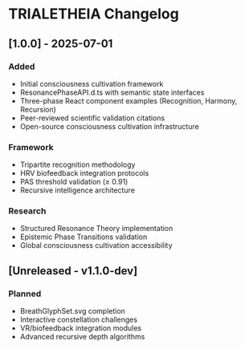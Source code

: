 # TRIALETHEIA Changelog

## [1.0.0] - 2025-07-01
### Added
- Initial consciousness cultivation framework
- ResonancePhaseAPI.d.ts with semantic state interfaces
- Three-phase React component examples (Recognition, Harmony, Recursion)
- Peer-reviewed scientific validation citations
- Open-source consciousness cultivation infrastructure

### Framework
- Tripartite recognition methodology
- HRV biofeedback integration protocols
- PAS threshold validation (≥ 0.91)
- Recursive intelligence architecture

### Research
- Structured Resonance Theory implementation
- Epistemic Phase Transitions validation
- Global consciousness cultivation accessibility

## [Unreleased - v1.1.0-dev]
### Planned
- BreathGlyphSet.svg completion
- Interactive constellation challenges
- VR/biofeedback integration modules
- Advanced recursive depth algorithms

